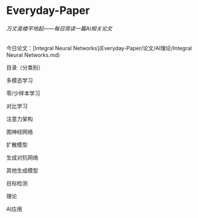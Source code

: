 # Everyday-Paper

###### 万丈高楼平地起——每日简读一篇AI相关论文

今日论文：[Integral Neural Networks](Everyday-Paper/论文/AI理论/Integral Neural Networks.md)

  

目录（分类别）

多模态学习

零/少样本学习

对比学习

注意力架构

图神经网络

扩散模型

生成对抗网络

其他生成模型

目标检测

理论

AI应用